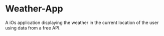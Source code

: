 # Weather-App
A iOs application displaying the weather in the current location of the user using data from a free API.
